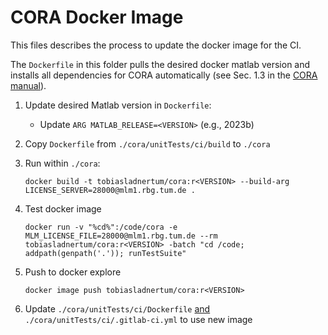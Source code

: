 
# CORA Docker Image

This files describes the process to update the docker image for the CI.

The `Dockerfile` in this folder pulls the desired docker matlab version
and installs all dependencies for CORA automatically (see Sec. 1.3 in the [CORA manual](https://cora.in.tum.de/manual)).

1. Update desired Matlab version in `Dockerfile`:
    - Update `ARG MATLAB_RELEASE=<VERSION>` (e.g., 2023b)
    
2. Copy `Dockerfile` from `./cora/unitTests/ci/build` to `./cora`
3. Run within `./cora`:

       docker build -t tobiasladnertum/cora:r<VERSION> --build-arg LICENSE_SERVER=28000@mlm1.rbg.tum.de .

4. Test docker image

       docker run -v "%cd%":/code/cora -e MLM_LICENSE_FILE=28000@mlm1.rbg.tum.de --rm tobiasladnertum/cora:r<VERSION> -batch "cd /code; addpath(genpath('.')); runTestSuite"

5. Push to docker explore

       docker image push tobiasladnertum/cora:r<VERSION>

6. Update `./cora/unitTests/ci/Dockerfile` <u>and</u> `./cora/unitTests/ci/.gitlab-ci.yml` to use new image

    

